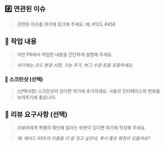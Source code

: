 ## #️⃣ 연관된 이슈

> 관련된 이슈를 여기에 링크해 주세요. 예: #123, #456

## 📝 작업 내용

> 이번 PR에서 작업한 내용을 간단하게 설명해 주세요.
>
> _여기에는 코드 변경 사항, 기능 추가, 버그 수정 등을 포함하세요._

### 📸 스크린샷 (선택)

> (선택사항) 스크린샷이 있다면 여기에 추가하세요. 사용자 인터페이스의 변화를 보여주기에 좋습니다.

## 💬 리뷰 요구사항 (선택)

> 리뷰어에게 특별히 확인해 달라는 부분이 있다면 여기에 작성해 주세요.
>
> _예: 메서드 XXX의 이름을 더 잘 짓고 싶은데, 혹시 좋은 명칭이 있을까요?_
